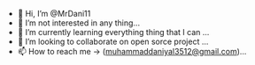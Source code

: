 - 👋 Hi, I’m @MrDani11
- 👀 I’m not interested in any thing...
- 🌱 I’m currently learning everything thing that I can ...
- 💞️ I’m looking to collaborate on open sorce project ...
- 📫 How to reach me  -> (muhammaddaniyal3512@gmail.com)...

<!---
MrDani11/MrDani11 is a ✨ special ✨ repository because its `README.md` (this file) appears on your GitHub profile.
You can click the Preview link to take a look at your changes.
--->
